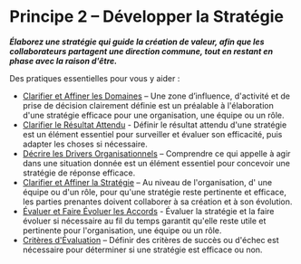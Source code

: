 [:menu-title]: # "Développer la Stratégie"

# Principe 2 – Développer la Stratégie

**_Élaborez une stratégie qui guide la création de valeur, afin que les collaborateurs partagent une direction commune, tout en restant en phase avec la raison d'être._**

Des pratiques essentielles pour vous y aider :

- [Clarifier et Affiner les Domaines](section:clarify-and-develop-domains) – Une zone d’influence, d'activité et de prise de décision clairement définie est un préalable à l'élaboration d'une stratégie efficace pour une organisation, une équipe ou un rôle.
- [Clarifier le Résultat Attendu](section:clarify-intended-outcome) - Définir le résultat attendu d'une stratégie est un élément essentiel pour surveiller et évaluer son efficacité, puis adapter les choses si nécessaire.
- [Décrire les Drivers Organisationnels](section:describe-organizational-drivers) – Comprendre ce qui appelle à agir dans une situation donnée est un élément essentiel pour concevoir une stratégie de réponse efficace.
- [Clarifier et Affiner la Stratégie](section-clarify-and-develop-strategy) –  Au niveau de l'organisation, d' une équipe ou d'un rôle, pour qu'une stratégie reste pertinente et efficace, les parties prenantes doivent collaborer à sa création et à son évolution.
- [Évaluer et Faire Évoluer les Accords](section:evaluate-and-evolve-agreements) - Évaluer la stratégie et la faire évoluer si nécessaire au fil du temps garantit qu'elle reste utile et pertinente pour l'organisation, une équipe ou un rôle.
- [Critères d'Évaluation](section:evaluation-criteria) – Définir des critères de succès ou d'échec est nécessaire pour déterminer si une stratégie est efficace ou non.

